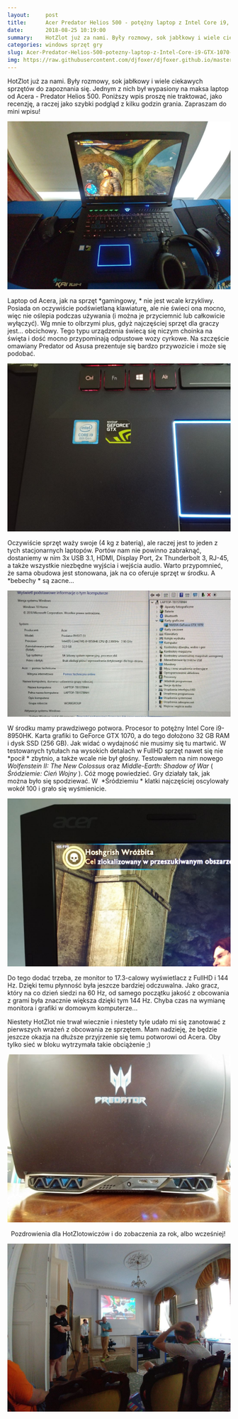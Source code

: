 ```yaml
---
layout:     post
title:      Acer Predator Helios 500 - potężny laptop z Intel Core i9, GTX 1070 i 144 Hz (podgląd HotZlotowy)
date:       2018-08-25 10:19:00
summary:    HotZlot już za nami. Były rozmowy, sok jabłkowy i wiele ciekawych sprzętów do zapoznania się. Jednym z nich był wypasiony na maksa laptop od Acera - Predator Helios 500. Poniższy wpis proszę nie traktować, jako recenzję, a raczej jako szybki podgląd z kilku godzin grania. Zapraszam do mini wpisu!<!---->Podświetlenie jest całkowicie modyfikowalne z możliwością... wyłączenia<!---->Laptop od Acera, j...
categories: windows sprzęt gry
slug: Acer-Predator-Helios-500-potezny-laptop-z-Intel-Core-i9-GTX-1070-i-144-Hz-podglad-HotZlotowy,90437.html
img: https://raw.githubusercontent.com/djfoxer/djfoxer.github.io/master/_img/2018-8-25-_6_/g_-_-x-_-_-_x4ae6ff90-2487-4e0d-9277-285222e61524.jpg
---
```




HotZlot już za nami. Były rozmowy, sok jabłkowy i wiele ciekawych sprzętów do zapoznania się. Jednym z nich był wypasiony na maksa laptop od Acera - Predator Helios 500. Poniższy wpis proszę nie traktować, jako recenzję, a raczej jako szybki podgląd z kilku godzin grania. Zapraszam do mini wpisu!




![desk](https://raw.githubusercontent.com/djfoxer/djfoxer.github.io/master/_img/2018-8-25-_6_/g_-_-x-_-_-_x4ae6ff90-2487-4e0d-9277-285222e61524.jpg)


Laptop od Acera, jak na sprzęt  *gamingowy, * nie jest wcale krzykliwy. Posiada on oczywiście podświetlaną klawiaturę, ale nie świeci ona mocno, więc nie oślepia podczas używania (i można je przyciemnić lub całkowicie wyłączyć). Wg mnie to olbrzymi plus, gdyż najczęściej sprzęt dla graczy jest... obcichowy. Tego typu urządzenia świecą się niczym choinka na święta i dość mocno przypominają odpustowe wozy cyrkowe. Na szczęście omawiany Predator od Asusa prezentuje się bardzo przywozicie i może się podobać.




![desk](https://raw.githubusercontent.com/djfoxer/djfoxer.github.io/master/_img/2018-8-25-_6_/g_-_-x-_-_-_xf44890b8-9687-4dfb-935d-e1c41545e8dc.jpg)


Oczywiście sprzęt waży swoje (4 kg z baterią), ale raczej jest to jeden z tych stacjonarnych laptopów. Portów nam nie powinno zabraknąć, dostaniemy w nim 3x USB 3.1, HDMI, Display Port, 2x Thunderbolt 3, RJ-45, a także wszystkie niezbędne wyjścia i wejścia audio. Warto przypomnieć, że sama obudowa jest stonowana, jak na co oferuje sprzęt w środku. A  *bebechy * są zacne...




![desk](https://raw.githubusercontent.com/djfoxer/djfoxer.github.io/master/_img/2018-8-25-_6_/g_-_-x-_-_-_xce6cb145-fa88-408c-a4ce-3957d9195d4a.jpg)


W środku mamy prawdziwego potwora. Procesor to potężny Intel Core i9-8950HK. Karta grafiki to GeForce GTX 1070, a do tego dołożono 32 GB RAM i dysk SSD (256 GB). Jak widać o wydajność nie musimy się tu martwić. W testowanych tytułach na wysokich detalach w FullHD sprzęt nawet się nie  *pocił * zbytnio, a także wcale nie był głośny. Testowałem na nim nowego  *Wolfenstein II: The New Colossus*  oraz  *Middle-Earth: Shadow of War*  ( *Śródziemie: Cień Wojny* ). Cóż mogę powiedzieć. Gry działały tak, jak można było się spodziewać. W  *Śródziemiu * klatki najczęściej oscylowały wokół 100 i grało się wyśmienicie.




![desk](https://raw.githubusercontent.com/djfoxer/djfoxer.github.io/master/_img/2018-8-25-_6_/g_-_-x-_-_-_x9e902dd3-8fe6-4908-9ff2-6a400295c374.jpg)


Do tego dodać trzeba, ze monitor to 17.3-calowy wyświetlacz z FullHD i 144 Hz. Dzięki temu płynność była jeszcze bardziej odczuwalna. Jako gracz, który na co dzień siedzi na 60 Hz, od samego początku jakość z obcowania z grami była znacznie większa dzięki tym 144 Hz. Chyba czas na wymianę monitora i grafiki w domowym komputerze...

Niestety HotZlot nie trwał wiecznie i niestety tyle udało mi się zanotować z pierwszych wrażeń z obcowania ze sprzętem. Mam nadzieję, że będzie jeszcze okazja na dłuższe przyjrzenie się temu potworowi od Acera. Oby tylko sieć w bloku wytrzymała takie obciążenie ;) 




![desk](https://raw.githubusercontent.com/djfoxer/djfoxer.github.io/master/_img/2018-8-25-_6_/g_-_-x-_-_-_x7e516827-1d38-4977-af1e-134b3a4afebe.jpg)


 
Pozdrowienia dla HotZlotowiczów i do zobaczenia za rok, albo wcześniej!




![desk](https://raw.githubusercontent.com/djfoxer/djfoxer.github.io/master/_img/2018-8-25-_6_/g_-_-x-_-_-_xfad2f1c0-0e9d-44cd-a661-dd926bb4f022.jpg)


 
